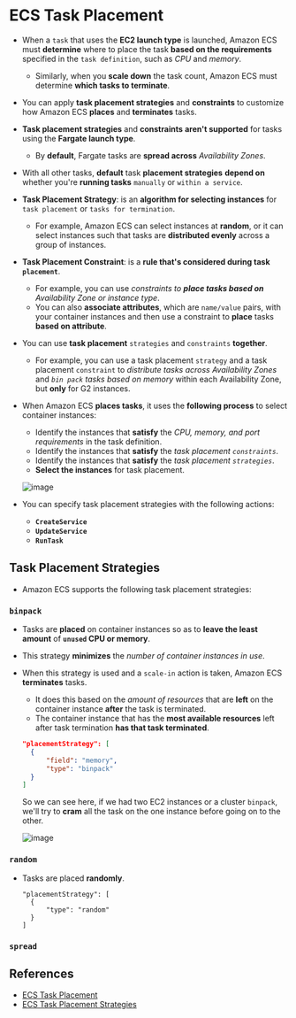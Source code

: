 # ECS Task Placement
- When a `task` that uses the **EC2 launch type** is launched, Amazon ECS must **determine** where to place the task **based on the requirements** specified in the `task definition`, such as *CPU* and *memory*. 
  - Similarly, when you **scale down** the task count, Amazon ECS must determine **which tasks to terminate**. 
- You can apply **task placement strategies** and **constraints** to customize how Amazon ECS **places** and **terminates** tasks.
- **Task placement strategies** and **constraints** **aren't supported** for tasks using the **Fargate launch type**. 
  - By **default**, Fargate tasks are **spread across** *Availability Zones*. 
- With all other tasks, **default** task **placement strategies** **depend on** whether you're **running tasks** `manually` or `within a service`.
- **Task Placement Strategy**: is an **algorithm for selecting instances** for `task placement` or `tasks for termination`.
  - For example, Amazon ECS can select instances at **random**, or it can select instances such that tasks are **distributed evenly** across a group of instances.
- **Task Placement Constraint**: is a **rule that's considered during task `placement`**.
  - For example, you can use *constraints to ***place tasks based on*** Availability Zone or instance type*. 
  - You can also **associate attributes**, which are `name/value` pairs, with your container instances and then use a constraint to **place** tasks **based on attribute**.
- You can use **task placement** `strategies` and `constraints` **together**.
  - For example, you can use a task placement `strategy` and a task placement `constraint` to *distribute tasks across Availability Zones* and *`bin pack` tasks based on memory* within each Availability Zone, but **only** for G2 instances.
- When Amazon ECS **places tasks**, it uses the **following process** to select container instances:
  - Identify the instances that **satisfy** the *CPU, memory, and port requirements* in the task definition.
  - Identify the instances that **satisfy** the *task placement `constraints`*.
  - Identify the instances that **satisfy** the *task placement `strategies`*.
  - **Select the instances** for task placement.

  ![image](https://user-images.githubusercontent.com/36029504/149605888-936a3908-57d0-41d9-b713-bda3b428d7b3.png)

- You can specify task placement strategies with the following actions: 
  - **`CreateService`**
  - **`UpdateService`**
  - **`RunTask`**


## Task Placement Strategies

- Amazon ECS supports the following task placement strategies:

### `binpack`
- Tasks are **placed** on container instances so as to **leave the least amount** of **`unused` CPU or memory**. 
- This strategy **minimizes** the *number of container instances in use*.
- When this strategy is used and a `scale-in` action is taken, Amazon ECS **terminates** tasks.
  -  It does this based on the *amount of resources* that are **left** on the container instance **after** the task is terminated. 
  -  The container instance that has the **most available resources** left after task termination **has that task terminated**.

  ```json
  "placementStrategy": [
    {
        "field": "memory",
        "type": "binpack"
    }
  ]
  ```
  So we can see here, if we had two EC2 instances or a cluster `binpack`, we'll try to **cram** all the task on the one instance before going on to the other.
  
  ![image](https://user-images.githubusercontent.com/36029504/149606906-97483f36-044b-4e87-a901-9dce2a38ce3b.png)

### `random`
- Tasks are placed **randomly**.

  ```
  "placementStrategy": [
    {
        "type": "random"
    }
  ]
  ```
### `spread`

## References
- [ECS Task Placement](https://docs.aws.amazon.com/AmazonECS/latest/developerguide/task-placement.html)
- [ECS Task Placement Strategies](https://docs.aws.amazon.com/AmazonECS/latest/developerguide/task-placement-strategies.html)
